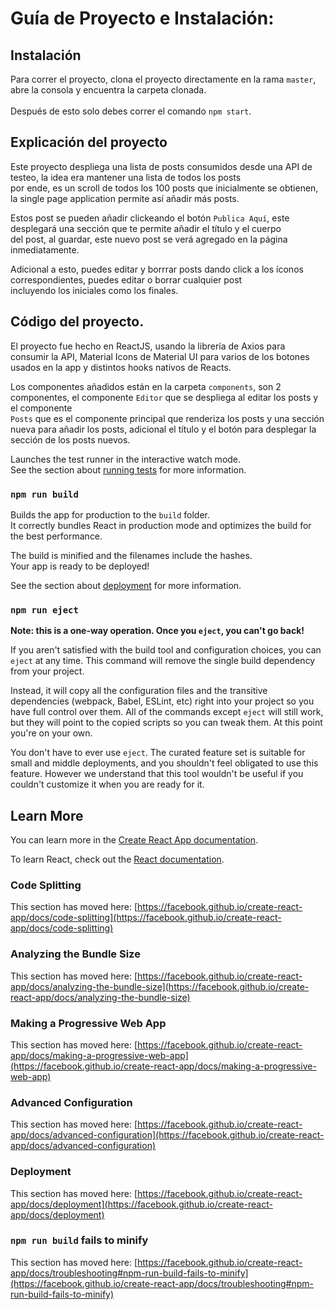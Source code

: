 # Guía de Proyecto e Instalación: 

## Instalación

Para correr el proyecto, clona el proyecto directamente en la rama `master`, abre la consola y encuentra la carpeta clonada.\
\
Después de esto solo debes correr el comando `npm start`.

## Explicación del proyecto

Este proyecto despliega una lista de posts consumidos desde una API de testeo, la idea era mantener una lista de todos los posts\
por ende, es un scroll de todos los 100 posts que inicialmente se obtienen, la single page application permite así añadir más posts.

Estos post se pueden añadir clickeando el botón `Publica Aquí`, este desplegará una sección que te permite añadir el título y el cuerpo\
del post, al guardar, este nuevo post se verá agregado en la página inmediatamente.

Adicional a esto, puedes editar y borrrar posts dando click a los íconos correspondientes, puedes editar o borrar cualquier post\
incluyendo los iniciales como los finales.

## Código del proyecto.

El proyecto fue hecho en ReactJS, usando la librería de Axios para consumir la API, Material Icons de Material UI para varios de los botones usados en la app y distintos hooks nativos de Reacts.

Los componentes añadidos están en la carpeta `components`, son 2 componentes, el componente `Editor` que se despliega al editar los posts y el componente\
`Posts` que es el componente principal que renderiza los posts y una sección nueva para añadir los posts, adicional el título y el botón para desplegar la sección
de los posts nuevos.

Launches the test runner in the interactive watch mode.\
See the section about [running tests](https://facebook.github.io/create-react-app/docs/running-tests) for more information.

### `npm run build`

Builds the app for production to the `build` folder.\
It correctly bundles React in production mode and optimizes the build for the best performance.

The build is minified and the filenames include the hashes.\
Your app is ready to be deployed!

See the section about [deployment](https://facebook.github.io/create-react-app/docs/deployment) for more information.

### `npm run eject`

**Note: this is a one-way operation. Once you `eject`, you can't go back!**

If you aren't satisfied with the build tool and configuration choices, you can `eject` at any time. This command will remove the single build dependency from your project.

Instead, it will copy all the configuration files and the transitive dependencies (webpack, Babel, ESLint, etc) right into your project so you have full control over them. All of the commands except `eject` will still work, but they will point to the copied scripts so you can tweak them. At this point you're on your own.

You don't have to ever use `eject`. The curated feature set is suitable for small and middle deployments, and you shouldn't feel obligated to use this feature. However we understand that this tool wouldn't be useful if you couldn't customize it when you are ready for it.

## Learn More

You can learn more in the [Create React App documentation](https://facebook.github.io/create-react-app/docs/getting-started).

To learn React, check out the [React documentation](https://reactjs.org/).

### Code Splitting

This section has moved here: [https://facebook.github.io/create-react-app/docs/code-splitting](https://facebook.github.io/create-react-app/docs/code-splitting)

### Analyzing the Bundle Size

This section has moved here: [https://facebook.github.io/create-react-app/docs/analyzing-the-bundle-size](https://facebook.github.io/create-react-app/docs/analyzing-the-bundle-size)

### Making a Progressive Web App

This section has moved here: [https://facebook.github.io/create-react-app/docs/making-a-progressive-web-app](https://facebook.github.io/create-react-app/docs/making-a-progressive-web-app)

### Advanced Configuration

This section has moved here: [https://facebook.github.io/create-react-app/docs/advanced-configuration](https://facebook.github.io/create-react-app/docs/advanced-configuration)

### Deployment

This section has moved here: [https://facebook.github.io/create-react-app/docs/deployment](https://facebook.github.io/create-react-app/docs/deployment)

### `npm run build` fails to minify

This section has moved here: [https://facebook.github.io/create-react-app/docs/troubleshooting#npm-run-build-fails-to-minify](https://facebook.github.io/create-react-app/docs/troubleshooting#npm-run-build-fails-to-minify)
